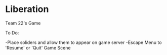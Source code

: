 # Liberation
Team 22's Game

To Do:

-Place soliders and allow them to appear on game server
-Escape Menu to 'Resume' or 'Quit' Game Scene
